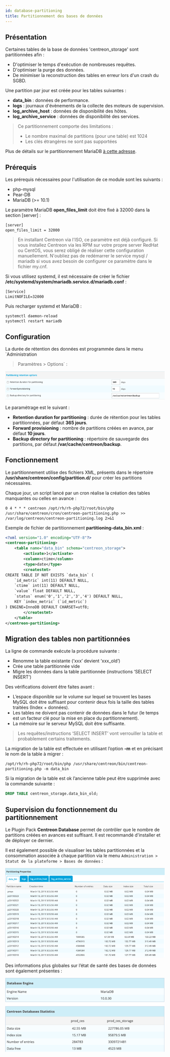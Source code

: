 ```yaml
---
id: database-partitioning
title: Partitionnement des bases de données
---
```


## Présentation

Certaines tables de la base de données 'centreon\_storage' sont partitionnées
afin :

  - D'optimiser le temps d'exécution de nombreuses requêtes.
  - D'optimiser la purge des données.
  - De minimiser la reconstruction des tables en erreur lors d'un crash du SGBD.

Une partition par jour est créée pour les tables suivantes :

  - **data\_bin** : données de performance.
  - **logs** : journaux d'évènements de la collecte des moteurs de supervision.
  - **log\_archive\_host** : données de disponibilité des hôtes.
  - **log\_archive\_service** : données de disponibilité des services.

> Ce partitionnement comporte des limitations :
>
> - Le nombre maximal de partitions (pour une table) est 1024
> - Les clés étrangères ne sont pas supportées

Plus de détails sur le partitionnement MariaDB [à cette
adresse](https://mariadb.com/kb/en/library/partitioning-overview/).

## Prérequis

Les prérequis nécessaires pour l'utilisation de ce module sont les suivants :

  - php-mysql
  - Pear-DB
  - MariaDB (\>= 10.1)

Le paramètre MariaDB **open\_files\_limit** doit être fixé à 32000 dans la section
\[server\] :

```text
[server]
open_files_limit = 32000
```

> En installant Centreon via l'ISO, ce paramètre est déjà configuré. Si vous
> installez Centreon via les RPM sur votre propre server RedHat ou CentOS, vous
> serez obligé de réaliser cette configuration manuellement. N'oubliez pas de
> redémarrer le service mysql / mariadb si vous avez besoin de configurer ce
> paramètre dans le fichier my.cnf.

Si vous utilisez systemd, il est nécessaire de créer le fichier
**/etc/systemd/system/mariadb.service.d/mariadb.conf** :

```text
[Service]
LimitNOFILE=32000
```

Puis recharger systemd et MariaDB :

```shell
systemctl daemon-reload
systemctl restart mariadb
```

## Configuration

La durée de rétention des données est programmée dans le menu `Administration
> Paramètres > Options` :

![image](../assets/administration/partitioning-configuration.png)

Le paramétrage est le suivant :

  - **Retention duration for partitioning** : durée de rétention pour les tables
    partitionnées, par défaut **365 jours**.
  - **Forward provisioning** : nombre de partitions créées en avance, par défaut
    **10 jours**.
  - **Backup directory for partitioning** : répertoire de sauvegarde des
    partitions, par défaut **/var/cache/centreon/backup**.

## Fonctionnement

Le partitionnement utilise des fichiers XML, présents dans le répertoire
**/usr/share/centreon/config/partition.d/** pour créer les partitions
nécessaires.

Chaque jour, un script lancé par un cron réalise la création des tables
manquantes ou celles en avance :

```text
0 4 * * * centreon /opt/rh/rh-php72/root/bin/php /usr/share/centreon/cron/centreon-partitioning.php >> /var/log/centreon/centreon-partitioning.log 2>&1
```

Exemple de fichier de partitionnement **partitioning-data\_bin.xml** :

```xml
<?xml version="1.0" encoding="UTF-8"?>
<centreon-partitioning>
    <table name="data_bin" schema="centreon_storage">
        <activate>1</activate>
        <column>ctime</column>
        <type>date</type>
        <createstmt>
CREATE TABLE IF NOT EXISTS `data_bin` (
    `id_metric` int(11) DEFAULT NULL,
    `ctime` int(11) DEFAULT NULL,
    `value` float DEFAULT NULL,
    `status` enum('0','1','2','3','4') DEFAULT NULL,
    KEY `index_metric` (`id_metric`)
) ENGINE=InnoDB DEFAULT CHARSET=utf8;
        </createstmt>
    </table>
</centreon-partitioning>
```

## Migration des tables non partitionnées

La ligne de commande exécute la procédure suivante :

  - Renomme la table existante (‘xxx’ devient ‘xxx\_old’)
  - Crée une table partitionnée vide
  - Migre les données dans la table partitionnée (instructions ‘SELECT INSERT’)

Des vérifications doivent être faites avant :

  - L’espace disponible sur le volume sur lequel se trouvent les bases MySQL
    doit être suffisant pour contenir deux fois la taille des tables traitées
    (Index + données).
  - Les tables ne doivent pas contenir de données dans le futur (le temps est un
    facteur clé pour la mise en place du partitionnement).
  - La mémoire sur le serveur MySQL doit être suffisante.

> Les requêtes/instructions ‘SELECT INSERT’ vont verrouiller la table et
> probablement certains traitements.

La migration de la table est effectuée en utilisant l’option **-m** et en
précisant le nom de la table à migrer :

```shell
/opt/rh/rh-php72/root/bin/php /usr/share/centreon/bin/centreon-partitioning.php -m data_bin
```

Si la migration de la table est ok l’ancienne table peut être supprimée avec la
commande suivante :

```sql
DROP TABLE centreon_storage.data_bin_old;
```

## Supervision du fonctionnement du partitionnement

Le Plugin Pack **Centreon Database** permet de contrôler que le nombre de
partitions créées en avances est suffisant. Il est recommandé d'installer et de
déployer ce dernier.

Il est également possible de visualiser les tables partitionnées et la
consommation associée à chaque partition via le menu `Administration > Statut
de la plateforme > Bases de données` :

![image](../assets/administration/partitioning-state.png)

Des informations plus globales sur l’état de santé des bases de données sont
également présentes :

![image](../assets/administration/database-information.png)
